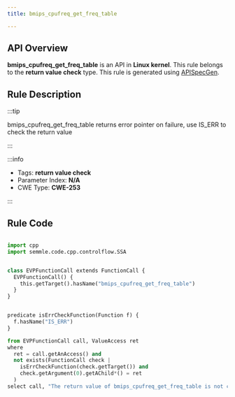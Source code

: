 ```yaml
---
title: bmips_cpufreq_get_freq_table

---
```



## API Overview
**bmips_cpufreq_get_freq_table** is an API in **Linux kernel**. This rule belongs to the **return value check** type. This rule is generated using [APISpecGen](../../tools/APISpecGen).
## Rule Description

:::tip

bmips_cpufreq_get_freq_table returns error pointer on failure, use IS_ERR to check the return value

:::

:::info

- Tags: **return value check**
- Parameter Index: **N/A**
- CWE Type: **CWE-253**

:::

## Rule Code
```python

import cpp
import semmle.code.cpp.controlflow.SSA


class EVPFunctionCall extends FunctionCall {
  EVPFunctionCall() {
    this.getTarget().hasName("bmips_cpufreq_get_freq_table")
  }
}


predicate isErrCheckFunction(Function f) {
  f.hasName("IS_ERR") 
}

from EVPFunctionCall call, ValueAccess ret
where
  ret = call.getAnAccess() and
  not exists(FunctionCall check |
    isErrCheckFunction(check.getTarget()) and
    check.getArgument(0).getAChild*() = ret
  )
select call, "The return value of bmips_cpufreq_get_freq_table is not checked with IS_ERR."
    
```